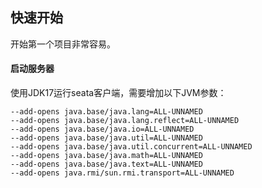 
## 快速开始
开始第一个项目非常容易。

#### 启动服务器

使用JDK17运行seata客户端，需要增加以下JVM参数：

```
--add-opens java.base/java.lang=ALL-UNNAMED 
--add-opens java.base/java.lang.reflect=ALL-UNNAMED 
--add-opens java.base/java.io=ALL-UNNAMED 
--add-opens java.base/java.util=ALL-UNNAMED 
--add-opens java.base/java.util.concurrent=ALL-UNNAMED 
--add-opens java.base/java.math=ALL-UNNAMED 
--add-opens java.base/java.text=ALL-UNNAMED 
--add-opens java.rmi/sun.rmi.transport=ALL-UNNAMED
```
